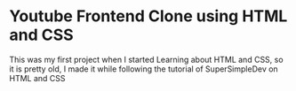 ﻿# Youtube Frontend Clone using HTML and CSS

This was my first project when I started Learning about HTML and CSS, so it is pretty old, I made it while following the tutorial of SuperSimpleDev on HTML and CSS
